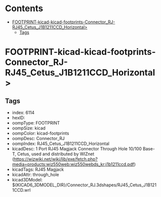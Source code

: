 



Contents
========

* [FOOTPRINT-kicad-kicad-footprints-Connector_RJ-RJ45_Cetus_J1B1211CCD_Horizontal>](#footprint-kicad-kicad-footprints-connector_rj-rj45_cetus_j1b1211ccd_horizontal)
	* [Tags](#tags)

# FOOTPRINT-kicad-kicad-footprints-Connector_RJ-RJ45_Cetus_J1B1211CCD_Horizontal>

## Tags

- index: 6114
- hexID: 
- oompType: FOOTPRINT
- oompSize: kicad
- oompColor: kicad-footprints
- oompDesc: Connector_RJ
- oompIndex: RJ45_Cetus_J1B1211CCD_Horizontal
- kicadDesc: 1 Port RJ45 Magjack Connector Through Hole 10/100 Base-T, Cetus, used and distributed by WIZnet (https://wizwiki.net/wiki/lib/exe/fetch.php?media=products:wiz550web:wiz550webds_kr:j1b1211ccd.pdf)
- kicadTags: RJ45 Magjack
- kicadAttr: through_hole
- kicad3DModel: ${KICAD6_3DMODEL_DIR}/Connector_RJ.3dshapes/RJ45_Cetus_J1B1211CCD.wrl
